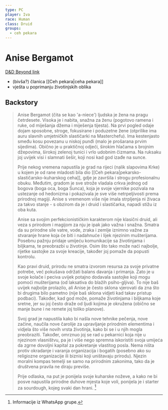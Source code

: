 ```yaml
---
type: PC
player: Iva
race: Human
class: Druid
groups: 
  - ceh pekara
---
```

# Anise Bergamot

[D&D Beyond link](https://www.dndbeyond.com/characters/103200834)

- (bivša?) članica [[Ceh pekara|ceha pekara]]
- vješta u poprimanju životinjskih oblika

## Backstory

> Anise Bergamot (čita se kao 'a-niece') ljudska je žena na pragu četrdesete. Visoka je i nabita, snažna za ženu (pogotovo ramena i ruke, od miješanja džema i miješenja tijesta). Na prvi pogled odaje dojam sposobne, stroge, fokusirane i poduzetne žene (otprilike ima auru slavnih umjetničkih slastičarki na Masterchefu). Ima kestenjasto smeđu kosu povezanu u niskoj punđi (malo je prošarana prvim sijedima). Obično je u praktičnoj odjeći, širokim hlačama s brojnim džepovima, širokoj zelenoj tunici i vrlo udobnim čizmama. Na ruksaku joj uvijek visi i slamnati šešir, koji nosi kad god izađe na sunce.
>
> Prije nekog vremena napustila je grad na rijeci (nalik slapovima Krke) u kojem je od rane mladosti bila dio [[Ceh pekara|pekarsko-slastičarsko-kuharskog ceha]], gdje je završila i strogu profesionalnu obuku. Međutim, gradom je sve strože vladala crkva jednog od bogova (boga oca, boga Sunca), koja je svoje vjernike pozivala na ustezanje od hedonizma i pokazivala je sve više netrpeljivosti prema prirodnoj magiji. Anise s vremenom više nije imala strpljenja ni živaca za takvo stanje - s obzirom da je i druid i slastičarka, napadi stižu iz oba kuta.
>
> Anise sa svojim perfekcionističkim karakterom nije klasični druid, ali veza s prirodom i magijom za nju je ipak jako važna i snažna. Smatra da su prirodne sile vatre, vode, zraka i zemlje iznimno važne za stvaranje hrane koja će biti i nadahnuće i lijek njezinim mušterijama. Posebnu pažnju pridaje umijeću komunikacije sa životinjama i biljkama, te preobrazbi u životinje. Osim što tako može naći najbolje, rijetke sastojke za svoje kreacije, također joj pomaže da popusti kontrolu.
>
> Kao pravi druid, prirodu ne smatra izvorom resursa za svoje privatne potrebe, već pokušava održati balans davanja i primanja. Zato je u svoje kolače i peciva uvijek potajno dodavala sastojke koji mogu pomoći mušterijama (od laksativa do blažih psiho-gljiva). To nije baš uvijek najbolje prolazilo, ali Anise je često sklona vjerovati da zna što bi drugima bilo pametno (nije baš sklona vidjeti kad takav pristup podbaci). Također, kad god može, pomaže životinjama i biljkama koje sretne, jer su joj često draže od ljudi kojima je okružena (obično se manje bune i ne remete joj toliko planove).
>
> Svoj grad je napustila kako bi našla nove tehnike pečenja, nove začine, naučila nove čarolije za upravljanje prirodnim elementima i vidjela što više novih vrsta životinja, kako bi se i u njih mogla preobraziti. Također, omrznuo joj se rad u pekarnici koja nije u njezinom vlasništvu, pa je i više nego spremna iskoristiti svoja umijeća da zgrne dovoljni kapital za pokretanje vlastitog posla. Nema ništa protiv okradanje i varanja organizacija i bogatih (posebno ako su religiozne organizacije ili biznisi koji uništavaju prirodu). Njezin moralni kompas temelji se samo na prirodnim zakonima, tako da je društvena pravila ne diraju previše.
>
> Prije odlaska, na put je ponijela svoje kuharske noževe, a kako ne bi posve napustila prirodne duhove mjesta koje voli, ponijela je i starter za sourdough, kojeg svaki dan hrani.
> [^meta]

[^meta]: Informacije iz WhatsApp grupe.